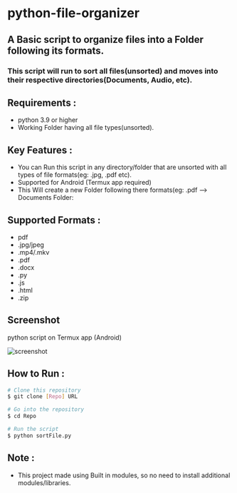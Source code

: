 # python-file-organizer
## A Basic script to organize files into a Folder following its formats.
### This script will run to sort all files(unsorted) and moves into their respective directories(Documents, Audio, etc).

## Requirements :
- python 3.9 or higher
- Working Folder having all file types(unsorted).

## Key Features :
- You can Run this script in any directory/folder that are unsorted with all types of file formats(eg: .jpg, .pdf etc).
- Supported for Android (Termux app required)
- This Will create a new Folder following there formats(eg: .pdf --> Documents Folder:

## Supported Formats :
- pdf
- .jpg/jpeg
- .mp4/.mkv
- .pdf
- .docx
- .py
- .js
- .html
- .zip

## Screenshot
  python script on Termux app (Android)
    
  ![screenshot](https://i.imgur.com/nqPqi6Y.jpeg)

## How to Run :

```bash
# Clone this repository
$ git clone [Repo] URL

# Go into the repository
$ cd Repo

# Run the script
$ python sortFile.py
```

 ##  Note :
- This project made using Built in modules, so no need to install additional modules/libraries.

